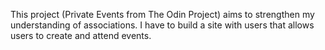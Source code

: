 This project (Private Events from The Odin Project) aims to strengthen my understanding of associations.
I have to build a site with users that allows users to create and attend events.
